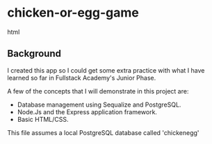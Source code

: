 # chicken-or-egg-game

html<h2>Background</h2>

<p>I created this app so I could get some extra practice with what I have learned so far in Fullstack Academy's Junior Phase.</p>
<p>A few of the concepts that I will demonstrate in this project are:</p>
<ul>
  <li>Database management using Sequalize and PostgreSQL.</li>
  <li>Node.Js and the Express application framework.</li>
  <li>Basic HTML/CSS.</li>
</ul>

<p>This file assumes a local PostgreSQL database called 'chickenegg'</p>
